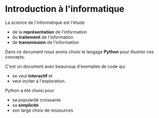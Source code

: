 Introduction à l'informatique
=============================

La science de l'informatique est l'étude

- de la **représentation** de l'information
- du **traitement** de l'information
- de **transmission** de l'information

Dans ce document nous avons choisi le langage **Python** pour illustrer ces concepts.

C'est un document avec beaucoup d'exemples de code qui 

- se veut **interactif** et 
- veut inciter à l'exploration.

Python a été choisi pour

- sa popularité croissante
- sa **simplicité**
- son large choix de ressources
